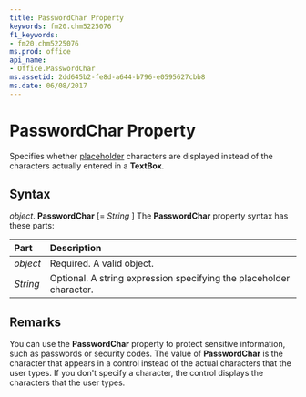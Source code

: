 ```yaml
---
title: PasswordChar Property
keywords: fm20.chm5225076
f1_keywords:
- fm20.chm5225076
ms.prod: office
api_name:
- Office.PasswordChar
ms.assetid: 2dd645b2-fe8d-a644-b796-e0595627cbb8
ms.date: 06/08/2017
---
```



# PasswordChar Property



Specifies whether [placeholder](../../Glossary/glossary-vba.md#placeholder) characters are displayed instead of the characters actually entered in a **TextBox**.

## Syntax

_object_. **PasswordChar** [= _String_ ]
The  **PasswordChar** property syntax has these parts:


|Part|Description|
|:-----|:-----|
| _object_|Required. A valid object.|
| _String_|Optional. A string expression specifying the placeholder character.|

## Remarks

You can use the  **PasswordChar** property to protect sensitive information, such as passwords or security codes. The value of **PasswordChar** is the character that appears in a control instead of the actual characters that the user types. If you don't specify a character, the control displays the characters that the user types.

